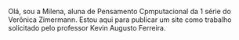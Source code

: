 Olá, sou a Milena, aluna de Pensamento Cpmputacional da 1 série do Verônica Zimermann. Estou aqui para publicar um site como trabalho solicitado pelo professor Kevin Augusto Ferreira.
